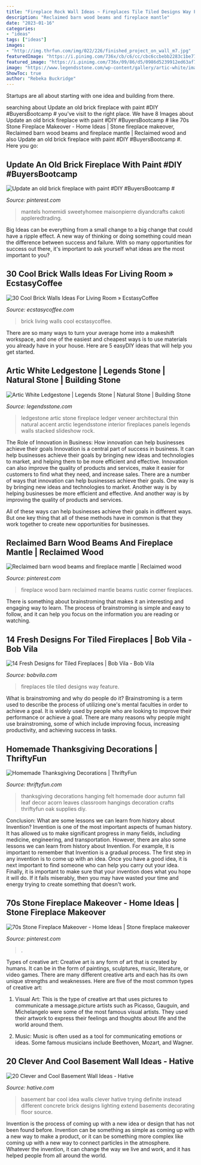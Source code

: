 ```yaml
---
title: "Fireplace Rock Wall Ideas ~ Fireplaces Tile Tiled Designs Way Feature"
description: "Reclaimed barn wood beams and fireplace mantle"
date: "2023-01-16"
categories:
- "ideas"
tags: ["ideas"]
images:
- "http://img.thrfun.com/img/022/226/finished_project_on_wall_m7.jpg"
featuredImage: "https://i.pinimg.com/736x/cb/c6/cc/cbc6ccbebb2283c1be7761251744cfae.jpg"
featured_image: "https://i.pinimg.com/736x/09/86/d5/0986d5239912ed63af7b2d2fa9949b77.jpg"
image: "https://www.legendsstone.com/wp-content/gallery/artic-white/image.jpeg"
ShowToc: true
author: "Rebeka Buckridge"
---
```



Startups are all about starting with one idea and building from there.

	

		
searching about Update an old brick fireplace with paint #DIY #BuyersBootcamp # you've visit to the right place. We have 8 Images about Update an old brick fireplace with paint #DIY #BuyersBootcamp # like 70s Stone Fireplace Makeover - Home Ideas | Stone fireplace makeover, Reclaimed barn wood beams and fireplace mantle | Reclaimed wood and also Update an old brick fireplace with paint #DIY #BuyersBootcamp #. Here you go:
		
    
## Update An Old Brick Fireplace With Paint #DIY #BuyersBootcamp #

<img loading=lazy src="https://i.pinimg.com/736x/cb/c6/cc/cbc6ccbebb2283c1be7761251744cfae.jpg" onerror="this.onerror=null;this.src='https://tse3.mm.bing.net/th?id=OIP.u-aXnOTeeziioouPmQH4DwHaLM&amp;pid=15.1';" alt="Update an old brick fireplace with paint #DIY #BuyersBootcamp #">

_Source: pinterest.com_

>mantels homemidi sweetyhomee maisonpierre diyandcrafts cakoti appleredtrading. 

	

Big Ideas can be everything from a small change to a big change that could have a ripple effect. A new way of thinking or doing something could mean the difference between success and failure. With so many opportunities for success out there, it's important to ask yourself what ideas are the most important to you?

    
## 30 Cool Brick Walls Ideas For Living Room » EcstasyCoffee

<img loading=lazy src="https://i1.wp.com/www.ecstasycoffee.com/wp-content/uploads/2017/01/Brick-Wall-Living-Room-Home-Design-Ideas17.jpg?resize=600%2C900" onerror="this.onerror=null;this.src='https://tse1.mm.bing.net/th?id=OIP.22gG7haGaqR_l6E9zCUJFgHaLH&amp;pid=15.1';" alt="30 Cool Brick Walls Ideas For Living Room » EcstasyCoffee">

_Source: ecstasycoffee.com_

>brick living walls cool ecstasycoffee. 

	

There are so many ways to turn your average home into a makeshift workspace, and one of the easiest and cheapest ways is to use materials you already have in your house. Here are 5 easyDIY ideas that will help you get started.

    
## Artic White Ledgestone | Legends Stone | Natural Stone | Building Stone

<img loading=lazy src="https://www.legendsstone.com/wp-content/gallery/artic-white/image.jpeg" onerror="this.onerror=null;this.src='https://tse3.mm.bing.net/th?id=OIP.ZPlsf2hoofSG_475TRoRTgHaJ4&amp;pid=15.1';" alt="Artic White Ledgestone | Legends Stone | Natural Stone | Building Stone">

_Source: legendsstone.com_

>ledgestone artic stone fireplace ledger veneer architectural thin natural accent arctic legendsstone interior fireplaces panels legends walls stacked slideshow rock. 

	

The Role of Innovation in Business: How innovation can help businesses achieve their goals
Innovation is a central part of success in business. It can help businesses achieve their goals by bringing new ideas and technologies to market, and helping them to be more efficient and effective. Innovation can also improve the quality of products and services, make it easier for customers to find what they need, and increase sales.
There are a number of ways that innovation can help businesses achieve their goals. One way is by bringing new ideas and technologies to market. Another way is by helping businesses be more efficient and effective. And another way is by improving the quality of products and services.

All of these ways can help businesses achieve their goals in different ways. But one key thing that all of these methods have in common is that they work together to create new opportunities for businesses.

    
## Reclaimed Barn Wood Beams And Fireplace Mantle | Reclaimed Wood

<img loading=lazy src="https://i.pinimg.com/736x/09/86/d5/0986d5239912ed63af7b2d2fa9949b77.jpg" onerror="this.onerror=null;this.src='https://tse3.mm.bing.net/th?id=OIP.mXQYKvhtr_gqI7uqQSmPEAHaJ3&amp;pid=15.1';" alt="Reclaimed barn wood beams and fireplace mantle | Reclaimed wood">

_Source: pinterest.com_

>fireplace wood barn reclaimed mantle beams rustic corner fireplaces. 

	

There is something about brainstroming that makes it an interesting and engaging way to learn. The process of brainstroming is simple and easy to follow, and it can help you focus on the information you are reading or watching.

    
## 14 Fresh Designs For Tiled Fireplaces | Bob Vila - Bob Vila

<img loading=lazy src="https://empire-s3-production.bobvila.com/slides/35630/original/Tiled_Fireplaces_Ideas_Daltile_Memoir_Tile.jpeg?1580133736" onerror="this.onerror=null;this.src='https://tse2.mm.bing.net/th?id=OIP.t_3hSm-2l3DGJZpQv5Pd3AHaJ4&amp;pid=15.1';" alt="14 Fresh Designs for Tiled Fireplaces | Bob Vila - Bob Vila">

_Source: bobvila.com_

>fireplaces tile tiled designs way feature. 

	

What is brainstroming and why do people do it?
Brainstroming is a term used to describe the process of utilizing one's mental faculties in order to achieve a goal. It is widely used by people who are looking to improve their performance or achieve a goal. There are many reasons why people might use brainstroming, some of which include improving focus, increasing productivity, and achieving success in tasks.

    
## Homemade Thanksgiving Decorations | ThriftyFun

<img loading=lazy src="http://img.thrfun.com/img/022/226/finished_project_on_wall_m7.jpg" onerror="this.onerror=null;this.src='https://tse3.mm.bing.net/th?id=OIP.Sh3FR4sxvyy5SO0vUGNnPwAAAA&amp;pid=15.1';" alt="Homemade Thanksgiving Decorations | ThriftyFun">

_Source: thriftyfun.com_

>thanksgiving decorations hanging felt homemade door autumn fall leaf decor acorn leaves classroom hangings decoration crafts thriftyfun oak supplies diy. 

	

Conclusion: What are some lessons we can learn from history about Invention?
Invention is one of the most important aspects of human history. It has allowed us to make significant progress in many fields, including medicine, engineering, and transportation. However, there are also some lessons we can learn from history about Invention. For example, it is important to remember that Invention is a gradual process. The first step in any invention is to come up with an idea. Once you have a good idea, it is next important to find someone who can help you carry out your idea. Finally, it is important to make sure that your invention does what you hope it will do. If it fails miserably, then you may have wasted your time and energy trying to create something that doesn't work.

    
## 70s Stone Fireplace Makeover - Home Ideas | Stone Fireplace Makeover

<img loading=lazy src="https://i.pinimg.com/736x/d7/0b/ad/d70badc2e5aff11c47327799b58621b0.jpg" onerror="this.onerror=null;this.src='https://tse1.mm.bing.net/th?id=OIP.mWlaj159yXbYV7FLuQcCmgHaLG&amp;pid=15.1';" alt="70s Stone Fireplace Makeover - Home Ideas | Stone fireplace makeover">

_Source: pinterest.com_

>. 

	

Types of creative art:
Creative art is any form of art that is created by humans. It can be in the form of paintings, sculptures, music, literature, or video games. There are many different creative arts and each has its own unique strengths and weaknesses. Here are five of the most common types of creative art:
1. Visual Art: This is the type of creative art that uses pictures to communicate a message.picture artists such as Picasso, Gauguin, and Michelangelo were some of the most famous visual artists. They used their artwork to express their feelings and thoughts about life and the world around them.

2. Music: Music is often used as a tool for communicating emotions or ideas. Some famous musicians include Beethoven, Mozart, and Wagner.

    
## 20 Clever And Cool Basement Wall Ideas - Hative

<img loading=lazy src="https://hative.com/wp-content/uploads/2014/05/basement-wall-ideas/4-basement-bar-wall-idea.jpg" onerror="this.onerror=null;this.src='https://tse2.mm.bing.net/th?id=OIP.VrK1x4OanKNsJ2TRbGXaCgHaE8&amp;pid=15.1';" alt="20 Clever and Cool Basement Wall Ideas - Hative">

_Source: hative.com_

>basement bar cool idea walls clever hative trying definite instead different concrete brick designs lighting extend basements decorating floor source. 

	

Invention is the process of coming up with a new idea or design that has not been found before. Invention can be something as simple as coming up with a new way to make a product, or it can be something more complex like coming up with a new way to connect particles in the atmosphere. Whatever the invention, it can change the way we live and work, and it has helped people from all around the world.

